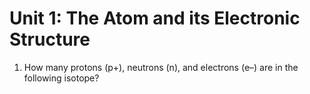 # Unit 1: The Atom and its Electronic Structure


1. How many protons (p+), neutrons (n), and electrons (e–) are in the following isotope?

